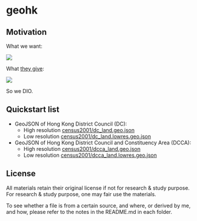 # geohk

## Motivation

What we want:

![](we-want.png)

What [they give](https://data.gov.hk/en-data/dataset/hk-had-json1-hong-kong-administrative-boundaries/resource/d2a89ff1-72d7-4523-a7de-74a57ad3e14b):

![](they-give.png)

So we DIO.

## Quickstart list

- GeoJSON of Hong Kong District Council (DC): 
   - High resolution [census2001/dc_land.geo.json](census2001/dc_land.geo.json)
   - Low resolution [census2001/dc_land.lowres.geo.json](census2001/dc_land.lowres.geo.json)
- GeoJSON of Hong Kong District Council and Constituency Area (DCCA):
   - High resolution [census2001/dcca_land.geo.json](census2001/dcca_land.geo.json)
   - Low resolution [census2001/dcca_land.lowres.geo.json](census2001/dcca_land.lowres.geo.json)

## License

All materials retain their original license if not for research & study purpose. For research & study purpose, one may fair use the materials.

To see whether a file is from a certain source, and where, or derived by me, and how, please refer to the notes in the README.md in each folder.

